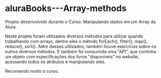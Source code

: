 # aluraBooks---Array-methods
Projeto desenvolvido durante o Curso: Manipulando dados em um Array da Alura.

Neste projeto foram utilizados diversos métodos para utilizar quando trabalhando com arrays, dentre eles o método forEach(), filter(), map(), reduce(), sort(). Além desses utilizados, também houve exercícios sobre os outros diversos métodos. E também foi consumida uma "API", que continha um objeto com especificações dos livros "disponíveis" no website, acessando todos os atributos e manipulando eles.

Recomendo muito o curso.
